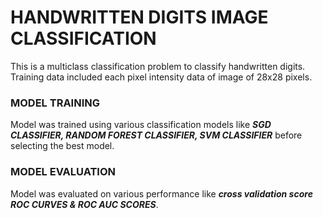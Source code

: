# HANDWRITTEN DIGITS IMAGE CLASSIFICATION

This is a multiclass classification problem to classify handwritten digits.
Training data included each pixel intensity data of image of 28x28 pixels.

### MODEL TRAINING 
Model was trained using various classification models like ***SGD CLASSIFIER, RANDOM FOREST CLASSIFIER, SVM CLASSIFIER*** before selecting the best model.

### MODEL EVALUATION 
Model was evaluated on various performance like ***cross validation score*** ***ROC CURVES & ROC AUC SCORES***.


